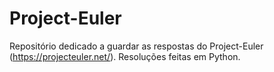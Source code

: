 # Project-Euler
Repositório dedicado a guardar as respostas do Project-Euler (https://projecteuler.net/).
Resoluções feitas em Python.